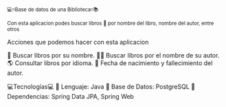<sup> 💻◽Base de datos de una Biblioteca◽📚 </sup>

<sub> Con esta aplicacion podes buscar libros 📕 por nombre del libro, nombre del autor, entre otros </sub>

Acciones que podemos hacer con esta aplicacion

📖 Buscar libros por su nombre.
👨‍🏫 Buscar libros por el nombre de su autor.
🌎 Consultar libros por idioma.
📅 Fecha de nacimiento y fallecimiento del autor.

💻Tecnologías💻
🔴 Lenguaje: Java
🔴 Base de Datos: PostgreSQL
🔴 Dependencias: Spring Data JPA, Spring Web


